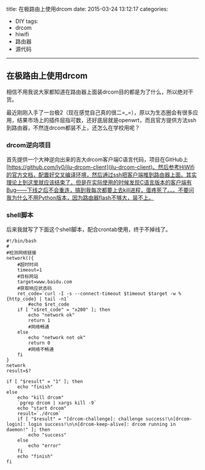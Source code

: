 title: 在极路由上使用drcom
date: 2015-03-24 13:12:17
categories:
- DIY
tags:
- drcom
- hiwifi
- 路由器
- 源代码
---

## 在极路由上使用drcom

相信不用我说大家都知道在路由器上面装drcom目的都是为了什么，所以绝对干货。

最近刚刚入手了一台极2（现在感觉自己真的很二=_=），原以为生态圈会有很多应用，结果市场上的插件屈指可数，还好底层就是openwrt，而且官方提供方法ssh到路由器，不然连drcom都装不上，还怎么在学校用呢？

### drcom逆向项目

首先提供一个大神逆向出来的吉大drcom客户端C语言代码，项目在GitHub上[https://github.com/ly0/jlu-drcom-client](jlu-drcom-client)。然后参考HiWifi的官方文档，配置好交叉编译环境，然后通过ssh把客户端推到路由器上面。其实理论上到这里就应该结束了。但是在实际使用的时候发现C语言版本的客户端有Bug——下线之后不会重连，搞到我每次都要上去kill进程，蛋疼死了。。。不要问我为什么不用Python版本，因为路由器flash不够大，装不上。

### shell脚本

后来我就写了下面这个shell脚本，配合crontab使用，终于不掉线了。

```
#!/bin/bash
#
#检测网络链接
network(){
    #超时时间
    timeout=1
    #目标网站
    target=www.baidu.com
    #获取响应状态码
    ret_code=`curl -I -s --connect-timeout $timeout $target -w %{http_code} | tail -n1`
        #echo $ret_code
    if [ "x$ret_code" = "x200" ]; then
        echo "network ok"
        return 1
        #网络畅通
    else
        echo "network not ok"
        return 0
        #网络不畅通
    fi
}
network
result=$?
 
if [ "$result" = "1" ]; then
    echo "finish"
else
    echo "kill drcom"
    `pgrep drcom | xargs kill -9`
    echo "start drcom"
    result=`./drcom`
    if [ "$result" = "[drcom-challenge]: challenge success!\n[drcom-login]: login success!\n\n[drcom-keep-alive]: drcom running in daemon!" ]; then
        echo "success"
    else
        echo "error"
    fi
    echo "finish"
fi
```